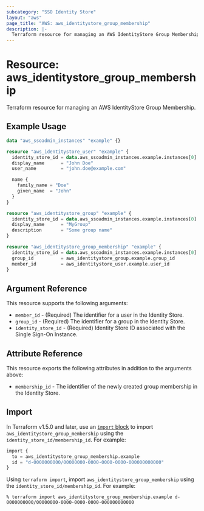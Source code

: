 ```yaml
---
subcategory: "SSO Identity Store"
layout: "aws"
page_title: "AWS: aws_identitystore_group_membership"
description: |-
  Terraform resource for managing an AWS IdentityStore Group Membership.
---
```


# Resource: aws_identitystore_group_membership

Terraform resource for managing an AWS IdentityStore Group Membership.

## Example Usage

```terraform
data "aws_ssoadmin_instances" "example" {}

resource "aws_identitystore_user" "example" {
  identity_store_id = data.aws_ssoadmin_instances.example.instances[0].identity_store_id
  display_name      = "John Doe"
  user_name         = "john.doe@example.com"

  name {
    family_name = "Doe"
    given_name  = "John"
  }
}

resource "aws_identitystore_group" "example" {
  identity_store_id = data.aws_ssoadmin_instances.example.instances[0].identity_store_id
  display_name      = "MyGroup"
  description       = "Some group name"
}

resource "aws_identitystore_group_membership" "example" {
  identity_store_id = data.aws_ssoadmin_instances.example.instances[0].identity_store_id
  group_id          = aws_identitystore_group.example.group_id
  member_id         = aws_identitystore_user.example.user_id
}
```

## Argument Reference

This resource supports the following arguments:

* `member_id` - (Required) The identifier for a user in the Identity Store.
* `group_id` - (Required)  The identifier for a group in the Identity Store.
* `identity_store_id` - (Required) Identity Store ID associated with the Single Sign-On Instance.

## Attribute Reference

This resource exports the following attributes in addition to the arguments above:

* `membership_id` - The identifier of the newly created group membership in the Identity Store.

## Import

In Terraform v1.5.0 and later, use an [`import` block](https://developer.hashicorp.com/terraform/language/import) to import `aws_identitystore_group_membership` using the `identity_store_id/membership_id`. For example:

```terraform
import {
  to = aws_identitystore_group_membership.example
  id = "d-0000000000/00000000-0000-0000-0000-000000000000"
}
```

Using `terraform import`, import `aws_identitystore_group_membership` using the `identity_store_id/membership_id`. For example:

```console
% terraform import aws_identitystore_group_membership.example d-0000000000/00000000-0000-0000-0000-000000000000
```

